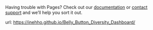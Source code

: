 

Having trouble with Pages? Check out our [documentation](https://help.github.com/categories/github-pages-basics/) or [contact support](https://github.com/contact) and we’ll help you sort it out.

url: https://inehho.github.io/Belly_Button_Diversity_Dashboard/
